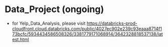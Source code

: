 # Data_Project (ongoing)

* for Yelp_Data_Analysis, please visit
https://databricks-prod-cloudfront.cloud.databricks.com/public/4027ec902e239c93eaaa8714f173bcfc/5934434586508326/3381779171068914/3642328818537138/latest.html



